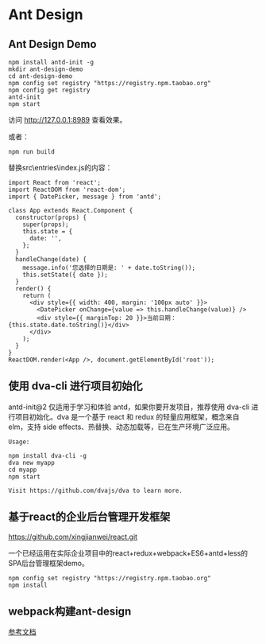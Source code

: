 # Ant Design

## Ant Design Demo
```
npm install antd-init -g
mkdir ant-design-demo
cd ant-design-demo
npm config set registry "https://registry.npm.taobao.org"
npm config get registry
antd-init
npm start 
```

访问 http://127.0.0.1:8989 查看效果。

或者：

```
npm run build
```

替换src\entries\index.js的内容：

```
import React from 'react';  
import ReactDOM from 'react-dom';  
import { DatePicker, message } from 'antd';  
  
class App extends React.Component {  
  constructor(props) {  
    super(props);  
    this.state = {  
      date: '',  
    };  
  }  
  handleChange(date) {  
    message.info('您选择的日期是: ' + date.toString());  
    this.setState({ date });  
  }  
  render() {  
    return (  
      <div style={{ width: 400, margin: '100px auto' }}>  
        <DatePicker onChange={value => this.handleChange(value)} />  
        <div style={{ marginTop: 20 }}>当前日期：{this.state.date.toString()}</div>  
      </div>  
    );  
  }  
}  
ReactDOM.render(<App />, document.getElementById('root'));  
```

## 使用 dva-cli 进行项目初始化

antd-init@2 仅适用于学习和体验 antd，如果你要开发项目，推荐使用 dva-cli 进行项目初始化。dva 是一个基于 react 和 redux 的轻量应用框架，概念来自 elm，支持 side effects、热替换、动态加载等，已在生产环境广泛应用。
```
Usage:

npm install dva-cli -g
dva new myapp
cd myapp
npm start

Visit https://github.com/dvajs/dva to learn more.
```

## 基于react的企业后台管理开发框架

https://github.com/xingjianwei/react.git

一个已经运用在实际企业项目中的react+redux+webpack+ES6+antd+less的SPA后台管理框架demo。

```
npm config set registry "https://registry.npm.taobao.org"
npm install
```

## webpack构建ant-design

[参考文档](http://www.cnblogs.com/huangguojin/articles/6702873.html)

